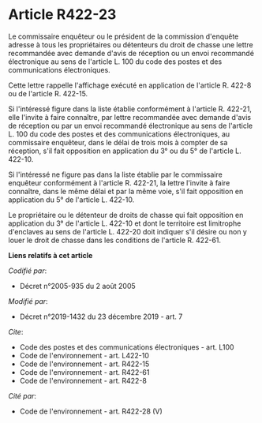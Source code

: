 # Article R422-23

Le commissaire enquêteur ou le président de la commission d'enquête adresse à tous les propriétaires ou détenteurs du droit
de chasse une lettre recommandée avec demande d'avis de réception ou un envoi recommandé électronique au sens de l'article L.
100 du code des postes et des communications électroniques.

Cette lettre rappelle l'affichage exécuté en application de l'article R. 422-8 ou de l'article R. 422-15.

Si l'intéressé figure dans la liste établie conformément à l'article R. 422-21, elle l'invite à faire connaître, par lettre
recommandée avec demande d'avis de réception ou par un envoi recommandé électronique au sens de l'article L. 100 du code des
postes et des communications électroniques, au commissaire enquêteur, dans le délai de trois mois à compter de sa réception,
s'il fait opposition en application du 3° ou du 5° de l'article L. 422-10.

Si l'intéressé ne figure pas dans la liste établie par le commissaire enquêteur conformément à l'article R. 422-21, la lettre
l'invite à faire connaître, dans le même délai et par la même voie, s'il fait opposition en application du 5° de l'article L.
422-10.

Le propriétaire ou le détenteur de droits de chasse qui fait opposition en application du 3° de l'article L. 422-10 et dont
le territoire est limitrophe d'enclaves au sens de l'article L. 422-20 doit indiquer s'il désire ou non y louer le droit de
chasse dans les conditions de l'article R. 422-61.

**Liens relatifs à cet article**

_Codifié par_:

  - Décret n°2005-935 du 2 août 2005

_Modifié par_:

  - Décret n°2019-1432 du 23 décembre 2019 - art. 7

_Cite_:

  - Code des postes et des communications électroniques - art. L100
  - Code de l'environnement - art. L422-10
  - Code de l'environnement - art. R422-15
  - Code de l'environnement - art. R422-61
  - Code de l'environnement - art. R422-8

_Cité par_:

  - Code de l'environnement - art. R422-28 (V)
